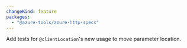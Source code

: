 ```yaml
---
changeKind: feature
packages:
  - "@azure-tools/azure-http-specs"
---
```


Add tests for `@clientLocation`'s new usage to move parameter location.
